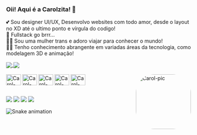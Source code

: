 ### Oii! Aqui é a Carolzita! 👻
  💕 Sou designer UI/UX, Desenvolvo websites com todo amor, desde o layout no XD até o ultimo ponto e vírgula do codigo! <br>
  🚀 Fullstack go brrr... <br>
  🏳️‍⚧️ Sou uma mulher trans e adoro viajar para conhecer o mundo! <br>
  👩‍💻 Tenho conhecimento abrangente em variadas áreas da tecnologia, como modelagem 3D e animação!
  

<a href="https://github.com/yoitscarolinee">
  <img align="center" src="https://github-readme-stats.vercel.app/api?username=yoitscarolinee&count_private=true&show_icons=true&theme=default)" />
</a>
<a href="https://github.com/yoitscarolinee">
  <img align="center" src="https://github-readme-stats.vercel.app/api/top-langs/?username=yoitscarolinee&layout=compact&count_private=true" />
</a>


<div style="display: inline_block"><br>
  <img align="center" alt="Carol-HTML" height="30" width="40" src="https://cdn.jsdelivr.net/gh/devicons/devicon/icons/html5/html5-original.svg">
  <img align="center" alt="Carol-CSS" height="30" width="40" src="https://cdn.jsdelivr.net/gh/devicons/devicon/icons/css3/css3-original.svg">
  <img align="center" alt="Carol-PHP" height="30" width="40" src="https://cdn.jsdelivr.net/gh/devicons/devicon/icons/php/php-plain.svg">
  <img align="center" alt="Carol-Js" height="30" width="40" src="https://cdn.jsdelivr.net/gh/devicons/devicon/icons/javascript/javascript-original.svg">
  <img align="center" alt="Carol-Py" height="30" width="40" src="https://cdn.jsdelivr.net/gh/devicons/devicon/icons/python/python-original.svg">
  <img align="right" alt="Carol-pic" height="150" style="border-radius:50px;" src="https://cdn.discordapp.com/attachments/715924253270343701/899768146225938483/avatar.png">
</div>
    
  ##
 
 <div> 
  <a href="https://www.instagram.com/yoitscarolll/" target="_blank"><img src="https://img.shields.io/badge/-Instagram-%23E4405F?style=for-the-badge&logo=instagram&logoColor=white" target="_blank"></a>
 	<a href="https://www.twitch.tv/cisnxy" target="_blank"><img src="https://img.shields.io/badge/Twitch-9146FF?style=for-the-badge&logo=twitch&logoColor=white" target="_blank"></a>
 <a href="https://discord.gg/ztSnevB8SW" target="_blank"><img src="https://img.shields.io/badge/Discord-7289DA?style=for-the-badge&logo=discord&logoColor=white" target="_blank"></a> 
  <a href = "mailto:contato@caroline.art.br"><img src="https://img.shields.io/badge/-Gmail-%23333?style=for-the-badge&logo=gmail&logoColor=white" target="_blank"></a>
 
  ![Snake animation](https://github.com/yoitscarolinee/yoitscarolinee/blob/output/github-contribution-grid-snake.svg)
 
</div>

